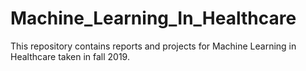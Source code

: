 # Machine_Learning_In_Healthcare
This repository contains reports and projects for Machine Learning in Healthcare taken in fall 2019.
